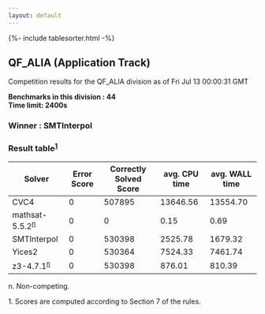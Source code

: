 ```yaml
---
layout: default
---
```

{%- include tablesorter.html -%}

##  QF_ALIA (Application Track)

Competition results for the QF_ALIA division as of Fri Jul 13 00:00:31 GMT

**Benchmarks in this division : 44  
Time limit: 2400s** 

###  Winner : SMTInterpol 
### Result table<sup><a href="#fn1">1</a></sup>
<table id="parallel" class="result sorted">
<thead><tr class="center">
<th>Solver</th>
             <th>Error Score</th>
             <th>Correctly Solved Score</th>
             <th>avg. CPU time</th>
             <th>avg. WALL time</th>
         </tr></thead><tr>
<td>CVC4</td>
<td>0</td><td>507895</td><td>13646.56</td><td>13554.70</td></tr><tr>
<td>mathsat-5.5.2<SUP><a href="#fn">n</a></SUP></td>
<td>0</td><td>0</td><td>0.15</td><td>0.69</td></tr><tr>
<td>SMTInterpol</td>
<td>0</td><td>530398</td><td>2525.78</td><td>1679.32</td></tr><tr>
<td>Yices2</td>
<td>0</td><td>530364</td><td>7524.33</td><td>7461.74</td></tr><tr>
<td>z3-4.7.1<SUP><a href="#fn">n</a></SUP></td>
<td>0</td><td>530398</td><td>876.01</td><td>810.39</td></tr></table>
 <span id="fn"> n. Non-competing. </span>

 <span id="fn1"> 1. Scores are computed according to Section 7 of the rules. </span>


